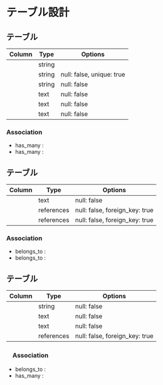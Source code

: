 # テーブル設計 


##  テーブル

| Column                | Type        | Options                        |
| --------------------- | ----------- | ------------------------------ |
|                  | string      |                                |
|     | string      | null: false, unique: true      |
|                   | string      | null: false                    |
|                | text        | null: false                    |
|             | text        | null: false                    |
|               | text        | null: false                    |

###  Association
- has_many :
- has_many :


##  テーブル

| Column                | Type        | Options                        |
| --------------------- | ----------- | ------------------------------ |
|                | text        | null: false                    |
|              | references  | null: false, foreign_key: true |
|                   | references  | null: false, foreign_key: true |

###  Association
- belongs_to :
- belongs_to :

##  テーブル

| Column                | Type        | Options                        |
| --------------------- | ----------- | ------------------------------ |
|                  | string      | null: false                    |
|             | text        | null: false                    |
|                | text        | null: false                    |
|                   | references  | null: false, foreign_key: true |

### 　Association
- belongs_to :
- has_many :
